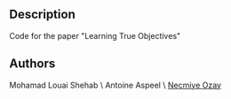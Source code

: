 ## Description

Code for the paper "Learning True Objectives"


## Authors

Mohamad Louai Shehab \\
Antoine Aspeel \\
[Necmiye Ozay](https://web.eecs.umich.edu/~necmiye/)